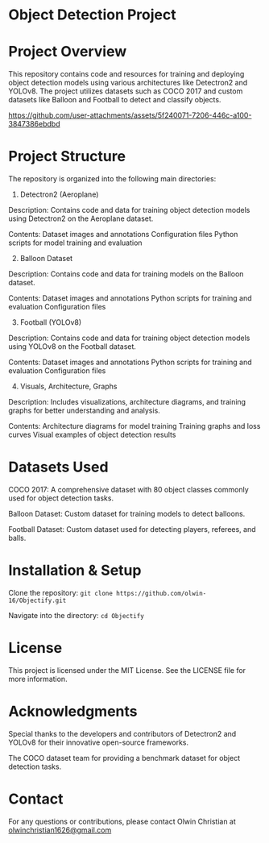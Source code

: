 # Object Detection Project

# Project Overview

This repository contains code and resources for training and deploying object detection models using various architectures like Detectron2 and YOLOv8. The project utilizes datasets such as COCO 2017 and custom datasets like Balloon and Football to detect and classify objects.


https://github.com/user-attachments/assets/5f240071-7206-446c-a100-3847386ebdbd


# Project Structure

The repository is organized into the following main directories:

1. Detectron2 (Aeroplane)

Description: Contains code and data for training object detection models using Detectron2 on the Aeroplane dataset.

Contents:
Dataset images and annotations
Configuration files
Python scripts for model training and evaluation

2. Balloon Dataset

Description: Contains code and data for training models on the Balloon dataset.

Contents:
Dataset images and annotations
Python scripts for training and evaluation
Configuration files

3. Football (YOLOv8)

Description: Contains code and data for training object detection models using YOLOv8 on the Football dataset.

Contents:
Dataset images and annotations
Python scripts for training and evaluation
Configuration files

4. Visuals, Architecture, Graphs

Description: Includes visualizations, architecture diagrams, and training graphs for better understanding and analysis.

Contents:
Architecture diagrams for model training
Training graphs and loss curves
Visual examples of object detection results

# Datasets Used

COCO 2017: A comprehensive dataset with 80 object classes commonly used for object detection tasks.

Balloon Dataset: Custom dataset for training models to detect balloons.

Football Dataset: Custom dataset used for detecting players, referees, and balls.

# Installation & Setup

Clone the repository:
`git clone https://github.com/olwin-16/Objectify.git`

Navigate into the directory:
`cd Objectify`

# License

This project is licensed under the MIT License. See the LICENSE file for more information.

# Acknowledgments

Special thanks to the developers and contributors of Detectron2 and YOLOv8 for their innovative open-source frameworks.

The COCO dataset team for providing a benchmark dataset for object detection tasks.

# Contact

For any questions or contributions, please contact Olwin Christian at olwinchristian1626@gmail.com

